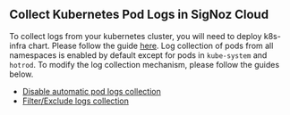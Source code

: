 ## Collect Kubernetes Pod Logs in SigNoz Cloud

To collect logs from your kubernetes cluster, you will need to deploy k8s-infra chart. Please follow the guide [here](/docs/tutorial/kubernetes-infra-metrics/). Log collection of pods from all namespaces is enabled by default except for pods in `kube-system` and `hotrod`. To modify the log collection mechanism, please follow the guides below.

- [Disable automatic pod logs collection](#steps-to-disable-automatic-pod-logs-collection)
- [Filter/Exclude logs collection](#steps-to-filterexclude-logs-collection)
